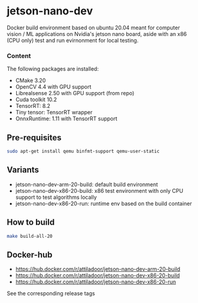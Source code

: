 # jetson-nano-dev
Docker build environment based on ubuntu 20.04 meant for computer vision / ML applications on Nvidia's jetson nano board, aside with an x86 (CPU only) test and run evirnonment for local testing. 

### Content
The following packages are installed:
* CMake 3.20
* OpenCV 4.4 with GPU support
* Librealsense 2.50 with GPU support (from repo)
* Cuda toolkit 10.2
* TensorRT: 8.2
* Tiny tensor: TensorRT wrapper
* OnnxRuntime: 1.11 with TensorRT support

## Pre-requisites
```bash
sudo apt-get install qemu binfmt-support qemu-user-static
```

## Variants
* jetson-nano-dev-arm-20-build: default build environment
* jetson-nano-dev-x86-20-build: x86 test environment with only CPU support to test algorithms locally
* jetson-nano-dev-x86-20-run: runtime env based on the build container 

## How to build
```bash
make build-all-20
```

## Docker-hub

* https://hub.docker.com/r/attiladoor/jetson-nano-dev-arm-20-build
* https://hub.docker.com/r/attiladoor/jetson-nano-dev-x86-20-build
* https://hub.docker.com/r/attiladoor/jetson-nano-dev-x86-20-run

See the corresponding release tags